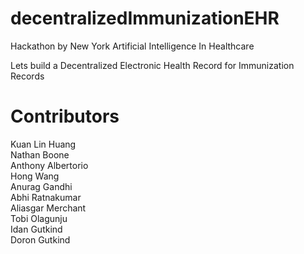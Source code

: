 # decentralizedImmunizationEHR

Hackathon by New York Artificial Intelligence In Healthcare

Lets build a Decentralized Electronic Health Record for Immunization Records


# Contributors
Kuan Lin Huang     
Nathan Boone  
Anthony Albertorio   
Hong Wang   
Anurag Gandhi  
Abhi Ratnakumar   
Aliasgar Merchant  
Tobi Olagunju   
Idan Gutkind  
Doron Gutkind  
